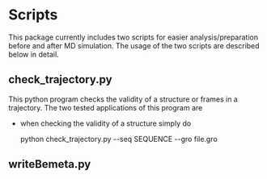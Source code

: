 # Scripts
This package currently includes two scripts for easier analysis/preparation before and after MD simulation. The usage of the two scripts are described below in detail.

## check_trajectory.py
This python program checks the validity of a structure or frames in a trajectory.
The two tested applications of this program are
* when checking the validity of a structure simply do
  
    python check_trajectory.py --seq SEQUENCE --gro file.gro

## writeBemeta.py
